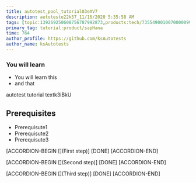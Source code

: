 ```yaml
---
title: autotest_pool_tutorial03eAV7
description: autoteste22k57_11/16/2020 5:35:58 AM
tags: [topic:139269250608756787992873,products:tech/73554900100700000996,tutorial:experience/advanced]
primary_tag: tutorial:product/sapHana
time: 764
author_profile: https://github.com/ksAutotests
author_name: ksAutotests
---
```

### You will learn
- You will learn this
- and that

autotest tutorial textk3iBkU

## Prerequisites
- Prerequisute1
- Prerequisute2
- Prerequisute3

[ACCORDION-BEGIN [](First step)]
[DONE]
[ACCORDION-END]

[ACCORDION-BEGIN [](Second step)]
[DONE]
[ACCORDION-END]

[ACCORDION-BEGIN [](Third step)]
[DONE]
[ACCORDION-END]

